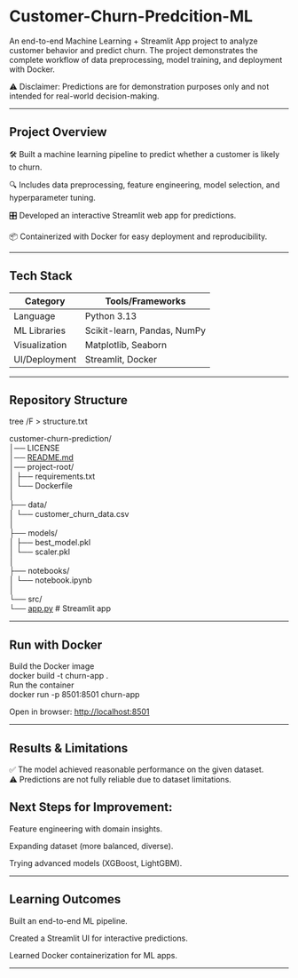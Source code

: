 <h1 class="code-line" data-line-start=0 data-line-end=1 ><a id="CustomerChurnPredcitionML_0"></a>Customer-Churn-Predcition-ML</h1>
<p class="has-line-data" data-line-start="2" data-line-end="3">An end-to-end Machine Learning + Streamlit App project to analyze customer behavior and predict churn. The project demonstrates the complete workflow of data preprocessing, model training, and deployment with Docker.</p>
<p class="has-line-data" data-line-start="4" data-line-end="5">⚠️ Disclaimer: Predictions are for demonstration purposes only and not intended for real-world decision-making.</p>
<hr>
<h2 class="code-line" data-line-start=8 data-line-end=9 ><a id="Project_Overview_8"></a>Project Overview</h2>
<p class="has-line-data" data-line-start="10" data-line-end="11">🛠️ Built a machine learning pipeline to predict whether a customer is likely to churn.</p>
<p class="has-line-data" data-line-start="12" data-line-end="13">🔍 Includes data preprocessing, feature engineering, model selection, and hyperparameter tuning.</p>
<p class="has-line-data" data-line-start="14" data-line-end="15">🎛️ Developed an interactive Streamlit web app for predictions.</p>
<p class="has-line-data" data-line-start="16" data-line-end="17">📦 Containerized with Docker for easy deployment and reproducibility.</p>
<hr>
<h2 class="code-line" data-line-start=20 data-line-end=21 ><a id="Tech_Stack_20"></a>Tech Stack</h2>
<table class="table table-striped table-bordered">
<thead>
<tr>
<th>Category</th>
<th>Tools/Frameworks</th>
</tr>
</thead>
<tbody>
<tr>
<td>Language</td>
<td>Python 3.13</td>
</tr>
<tr>
<td>ML Libraries</td>
<td>Scikit-learn, Pandas, NumPy</td>
</tr>
<tr>
<td>Visualization</td>
<td>Matplotlib, Seaborn</td>
</tr>
<tr>
<td>UI/Deployment</td>
<td>Streamlit, Docker</td>
</tr>
</tbody>
</table>
<hr>
<h2 class="code-line" data-line-start=30 data-line-end=31 ><a id="Repository_Structure_30"></a>Repository Structure</h2>
<p class="has-line-data" data-line-start="31" data-line-end="32">tree /F &gt; structure.txt</p>
<p class="has-line-data" data-line-start="33" data-line-end="52">customer-churn-prediction/<br>
│── LICENSE<br>
│── <a href="http://README.md">README.md</a><br>
│── project-root/<br>
│   ├── requirements.txt<br>
│   └── Dockerfile<br>
│<br>
├── data/<br>
│   └── customer_churn_data.csv<br>
│<br>
├── models/<br>
│   ├── best_model.pkl<br>
│   └── scaler.pkl<br>
│<br>
├── notebooks/<br>
│   └── notebook.ipynb<br>
│<br>
└── src/<br>
└── <a href="http://app.py">app.py</a>              # Streamlit app</p>
<hr>
<h2 class="code-line" data-line-start=55 data-line-end=56 ><a id="Run_with_Docker_55"></a>Run with Docker</h2>
<p class="has-line-data" data-line-start="56" data-line-end="60">Build the Docker image<br>
docker build -t churn-app .<br>
Run the container<br>
docker run -p 8501:8501 churn-app</p>
<p class="has-line-data" data-line-start="61" data-line-end="62">Open in browser: <a href="http://localhost:8501">http://localhost:8501</a></p>
<hr>
<h2 class="code-line" data-line-start=65 data-line-end=66 ><a id="Results__Limitations_65"></a>Results &amp; Limitations</h2>
<p class="has-line-data" data-line-start="67" data-line-end="69">✅ The model achieved reasonable performance on the given dataset.<br>
⚠️ Predictions are not fully reliable due to dataset limitations.</p>
<h2 class="code-line" data-line-start=70 data-line-end=71 ><a id="Next_Steps_for_Improvement_70"></a>Next Steps for Improvement:</h2>
<p class="has-line-data" data-line-start="72" data-line-end="73">Feature engineering with domain insights.</p>
<p class="has-line-data" data-line-start="74" data-line-end="75">Expanding dataset (more balanced, diverse).</p>
<p class="has-line-data" data-line-start="76" data-line-end="77">Trying advanced models (XGBoost, LightGBM).</p>
<hr>
<h2 class="code-line" data-line-start=79 data-line-end=80 ><a id="Learning_Outcomes_79"></a>Learning Outcomes</h2>
<p class="has-line-data" data-line-start="81" data-line-end="82">Built an end-to-end ML pipeline.</p>
<p class="has-line-data" data-line-start="83" data-line-end="84">Created a Streamlit UI for interactive predictions.</p>
<p class="has-line-data" data-line-start="85" data-line-end="86">Learned Docker containerization for ML apps.</p>
<hr>

